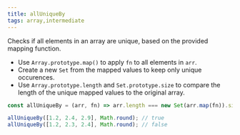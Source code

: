 ```yaml
---
title: allUniqueBy
tags: array,intermediate
---
```


Checks if all elements in an array are unique, based on the provided mapping function.

- Use `Array.prototype.map()` to apply `fn` to all elements in `arr`.
- Create a new `Set` from the mapped values to keep only unique occurences.
- Use `Array.prototype.length` and `Set.prototype.size` to compare the length of the unique mapped values to the original array.

```js
const allUniqueBy = (arr, fn) => arr.length === new Set(arr.map(fn)).size;
```

```js
allUniqueBy([1.2, 2.4, 2.9], Math.round); // true
allUniqueBy([1.2, 2.3, 2.4], Math.round); // false
```
